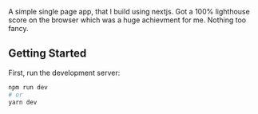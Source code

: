 A simple single page app, that I build using nextjs. Got a 100% lighthouse score on the browser which was a huge achievment for me. Nothing too fancy.

## Getting Started

First, run the development server:

```bash
npm run dev
# or
yarn dev
```
